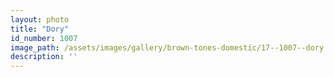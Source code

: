 ```yaml
---
layout: photo
title: "Dory"
id_number: 1007
image_path: /assets/images/gallery/brown-tones-domestic/17--1007--dory.jpg
description: ''
---
```

